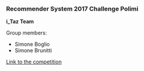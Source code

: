 ### Recommender System 2017 Challenge Polimi

**i_Taz Team**

Group members:
- Simone Boglio
- Simone Brunitti

[Link to the competition](https://www.kaggle.com/c/recommender-system-2017-challenge-polimi)
